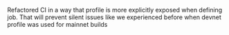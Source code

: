 Refactored CI in a way that profile is more explicitly exposed when defining
job. That will prevent silent issues like we experienced before when devnet
profile was used for mainnet builds
